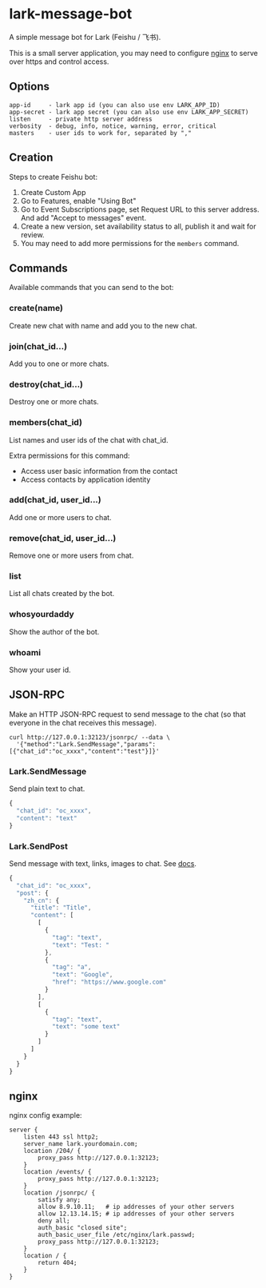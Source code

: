 # lark-message-bot

A simple message bot for Lark (Feishu / 飞书).

This is a small server application, you may need to configure [nginx](#nginx) to serve
over https and control access.

## Options

```
app-id     - lark app id (you can also use env LARK_APP_ID)
app-secret - lark app secret (you can also use env LARK_APP_SECRET)
listen     - private http server address
verbosity  - debug, info, notice, warning, error, critical
masters    - user ids to work for, separated by ","
```

## Creation

Steps to create Feishu bot:

1. Create Custom App
2. Go to Features, enable "Using Bot"
3. Go to Event Subscriptions page, set Request URL to this server address.
   And add "Accept to messages" event.
4. Create a new version, set availability status to all, publish it and wait
   for review.
5. You may need to add more permissions for the `members` command.

## Commands

Available commands that you can send to the bot:

### create(name)

Create new chat with name and add you to the new chat.

### join(chat_id...)

Add you to one or more chats.

### destroy(chat_id...)

Destroy one or more chats.

### members(chat_id)

List names and user ids of the chat with chat_id.

Extra permissions for this command:
- Access user basic information from the contact
- Access contacts by application identity

### add(chat_id, user_id...)

Add one or more users to chat.

### remove(chat_id, user_id...)

Remove one or more users from chat.

### list

List all chats created by the bot.

### whosyourdaddy

Show the author of the bot.

### whoami

Show your user id.

## JSON-RPC

Make an HTTP JSON-RPC request to send message to the chat (so that everyone in
the chat receives this message).

```
curl http://127.0.0.1:32123/jsonrpc/ --data \
  '{"method":"Lark.SendMessage","params":[{"chat_id":"oc_xxxx","content":"test"}]}'
```

### Lark.SendMessage

Send plain text to chat.

```js
{
  "chat_id": "oc_xxxx",
  "content": "text"
}
```

### Lark.SendPost

Send message with text, links, images to chat.
See [docs](https://open.feishu.cn/document/ukTMukTMukTM/uMDMxEjLzATMx4yMwETM).

```js
{
  "chat_id": "oc_xxxx",
  "post": {
    "zh_cn": {
      "title": "Title",
      "content": [
        [
          {
            "tag": "text",
            "text": "Test: "
          },
          {
            "tag": "a",
            "text": "Google",
            "href": "https://www.google.com"
          }
        ],
        [
          {
            "tag": "text",
            "text": "some text"
          }
        ]
      ]
    }
  }
}
```

## nginx

nginx config example:

```nginx
server {
	listen 443 ssl http2;
	server_name lark.yourdomain.com;
	location /204/ {
		proxy_pass http://127.0.0.1:32123;
	}
	location /events/ {
		proxy_pass http://127.0.0.1:32123;
	}
	location /jsonrpc/ {
		satisfy any;
		allow 8.9.10.11;   # ip addresses of your other servers
		allow 12.13.14.15; # ip addresses of your other servers
		deny all;
		auth_basic "closed site";
		auth_basic_user_file /etc/nginx/lark.passwd;
		proxy_pass http://127.0.0.1:32123;
	}
	location / {
		return 404;
	}
}
```
